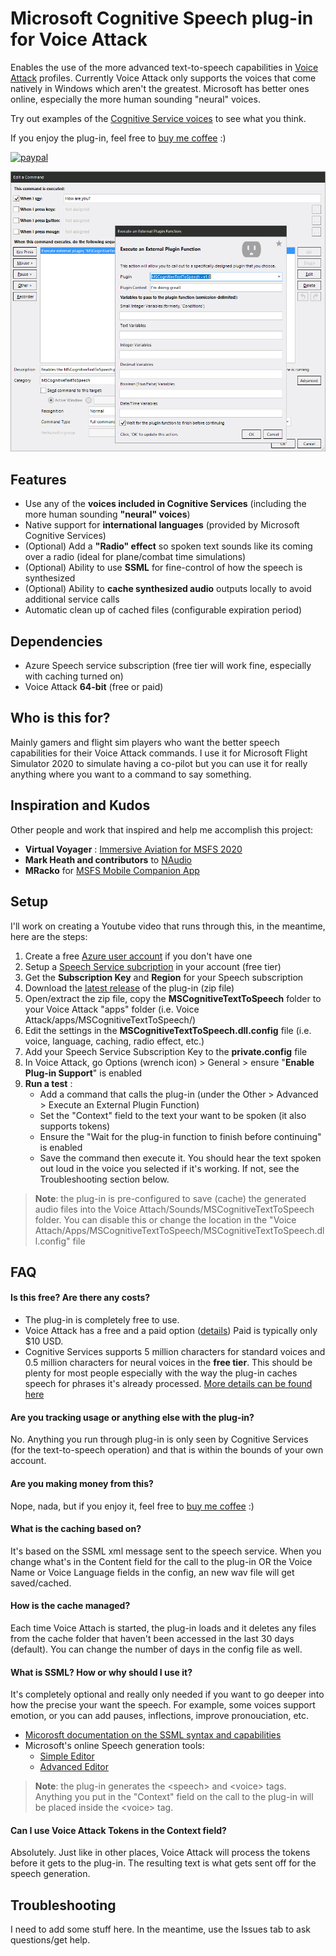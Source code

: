 ﻿# Microsoft Cognitive Speech plug-in for Voice Attack

Enables the use of the more advanced text-to-speech capabilities in [Voice Attack](https://voiceattack.com/) profiles.  Currently Voice Attack only supports the voices that come natively in Windows which aren't the greatest.   Microsoft has better ones online, especially the more human sounding "neural" voices.  

Try out examples of the [Cognitive Service voices](https://azure.microsoft.com/en-us/services/cognitive-services/text-to-speech/#features) to see what you think.

If you enjoy the plug-in, feel free to [buy me coffee](https://www.paypal.com/donate?hosted_button_id=ZEJ4UZGGSM9Q8) :)

[![paypal](https://www.paypalobjects.com/en_US/i/btn/btn_donateCC_LG.gif)](https://www.paypal.com/cgi-bin/webscr?cmd=_s-xclick&hosted_button_id=ZEJ4UZGGSM9Q8&source=url)

 ![Screen Capture](Content/screen-capture1.jpg)

## Features
- Use any of the **voices included in Cognitive Services** (including the more human sounding **"neural" voices**)
- Native support for **international languages** (provided by Microsoft Cognitive Services)
- (Optional) Add a **"Radio" effect** so spoken text sounds like its coming over a radio (ideal for plane/combat time simulations)
- (Optional) Ability to use **SSML** for fine-control of how the speech is synthesized 
- (Optional) Ability to **cache synthesized audio** outputs locally to avoid additional service calls
- Automatic clean up of cached files (configurable expiration period)

## Dependencies

- Azure Speech service subscription (free tier will work fine, especially with caching turned on)
- Voice Attack **64-bit** (free or paid)
  
## Who is this for?
Mainly gamers and flight sim players who want the better speech capabilities for their Voice Attack commands.  I use it for Microsoft Flight Simulator 2020 to simulate having a co-pilot but you can use it for really anything where you want to a command to say something.

## Inspiration and Kudos
Other people and work that inspired and help me accomplish this project:
- **Virtual Voyager** : [Immersive Aviation for MSFS 2020](https://www.youtube.com/watch?v=wQ5Ed-C_dbs)
- **Mark Heath and contributors** to [NAudio](https://github.com/naudio/NAudio) 
- **MRacko** for [MSFS Mobile Companion App](https://github.com/mracko/MSFS-Mobile-Companion-App)
  
## Setup

I'll work on creating a Youtube video that runs through this, in the meantime, here are the steps:

1. Create a free [Azure user account](https://docs.microsoft.com/en-us/azure/cognitive-services/speech-service/overview#try-the-speech-service-for-free) if you don't have one
2. Setup a [Speech Service subcription](https://docs.microsoft.com/en-us/azure/cognitive-services/speech-service/overview#try-the-speech-service-for-free) in your account (free tier)
3. Get the **Subscription Key** and **Region** for your Speech subscription
4. Download the [latest release](https://github.com/jamescl604/MSCognitiveSpeechForVoiceAttack/releases) of the plug-in (zip file)
5. Open/extract the zip file, copy the **MSCognitiveTextToSpeech** folder to your Voice Attack "apps" folder (i.e. Voice Attack/apps/MSCognitiveTextToSpeech/)
6. Edit the settings in the **MSCognitiveTextToSpeech.dll.config** file (i.e. voice, language, caching, radio effect, etc.) 
7. Add your Speech Service Subscription Key to the **private.config** file
8. In Voice Attack, go Options (wrench icon) > General >  ensure "**Enable Plug-in Support**" is enabled
9. **Run a test** :
   - Add a command that calls the plug-in (under the Other > Advanced > Execute an External Plugin Function)
   - Set the "Context" field to the text your want to be spoken (it also supports tokens)
   - Ensure the "Wait for the plug-in function to finish before continuing" is enabled
   - Save the command then execute it.  You should hear the text spoken out loud in the voice you selected if it's working.  If not, see the Troubleshooting section below.

>**Note**: the plug-in is pre-configured to save (cache) the generated audio files into the Voice Attach/Sounds/MSCognitiveTextToSpeech folder.  You can disable this or change the location in the "Voice Attach/Apps/MSCognitiveTextToSpeech/MSCognitiveTextToSpeech.dll.config" file

## FAQ

#### Is this free?  Are there any costs?
- The plug-in is completely free to use.  
- Voice Attack has a free and a paid option ([details](https://voiceattack.com/purchase.aspx)) Paid is typically only $10 USD.   
- Cognitive Services supports 5 million characters for standard voices and 0.5 million characters for neural voices in the **free tier**.  This should be plenty for most people especially with the way the plug-in caches speech for phrases it's already processed.   [More details can be found here](https://azure.microsoft.com/en-us/pricing/details/cognitive-services/speech-services/)  

#### Are you tracking usage or anything else with the plug-in?
No.  Anything you run through plug-in is only seen by Cognitive Services (for the text-to-speech operation) and that is within the bounds of your own account.  

#### Are you making money from this?
Nope, nada, but if you enjoy it, feel free to [buy me coffee](https://www.paypal.com/donate?hosted_button_id=ZEJ4UZGGSM9Q8) :)

#### What is the caching based on?
It's based on the SSML xml message sent to the speech service.  When you change what's in the Content field for the call to the plug-in OR the Voice Name or Voice Language fields in the config, an new wav file will get saved/cached.

#### How is the cache managed?
Each time Voice Attach is started, the plug-in loads and it deletes any files from the cache folder that haven't been accessed in the last 30 days (default).  You can change the number of days in the config file as well.

#### What is SSML?  How or why should I use it?
It's completely optional and really only needed if you want to go deeper into how the precise your want the speech.  For example, some voices support emotion, or you can add pauses, inflections, improve pronouciation, etc.

- [Micorosft documentation on the SSML syntax and capabilities](https://docs.microsoft.com/en-us/azure/cognitive-services/speech-service/speech-synthesis-markup)
- Microsoft's online Speech generation tools:
  - [Simple Editor](https://speech.microsoft.com/audiocontentcreation)
  - [Advanced Editor](https://azure.microsoft.com/en-us/services/cognitive-services/text-to-speech/)

>**Note**: the plug-in generates the \<speech\> and \<voice\> tags.  Anything you put in the "Context" field on the call to the plug-in will be placed inside the \<voice\> tag.

#### Can I use Voice Attack Tokens in the Context field?
Absolutely.  Just like in other places, Voice Attack will process the tokens before it gets to the plug-in.  The resulting text is what gets sent off for the speech generation. 

## Troubleshooting

I need to add some stuff here.  In the meantime, use the Issues tab to ask questions/get help.
